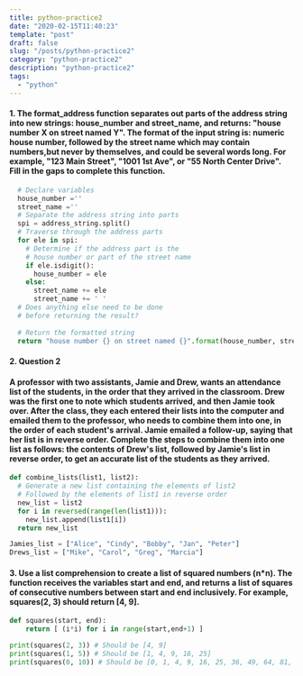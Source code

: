 ```yaml
---
title: python-practice2
date: "2020-02-15T11:40:23"
template: "post"
draft: false
slug: "/posts/python-practice2"
category: "python-practice2"
description: "python-practice2"
tags:
  - "python"
---
```


#### 1. The format_address function separates out parts of the address string into new strings: house_number and street_name, and returns: "house number X on street named Y". The format of the input string is: numeric house number, followed by the street name which may contain numbers,but never by themselves, and could be several words long. For example, "123 Main Street", "1001 1st Ave", or "55 North Center Drive". Fill in the gaps to complete this function.
```Python
  # Declare variables
  house_number =''
  street_name =''
  # Separate the address string into parts
  spi = address_string.split()
  # Traverse through the address parts
  for ele in spi:
    # Determine if the address part is the
    # house number or part of the street name
    if ele.isdigit():
      house_number = ele
    else:
      street_name += ele
      street_name += ' '
  # Does anything else need to be done 
  # before returning the result?
  
  # Return the formatted string  
  return "house number {} on street named {}".format(house_number, street_name)
```

#### 2. Question 2
#### A professor with two assistants, Jamie and Drew, wants an attendance list of the students, in the order that they arrived in the classroom. Drew was the first one to note which students arrived, and then Jamie took over. After the class, they each entered their lists into the computer and emailed them to the professor, who needs to combine them into one, in the order of each student's arrival. Jamie emailed a follow-up, saying that her list is in reverse order. Complete the steps to combine them into one list as follows: the contents of Drew's list, followed by Jamie's list in reverse order, to get an accurate list of the students as they arrived.

```Python
def combine_lists(list1, list2):
  # Generate a new list containing the elements of list2
  # Followed by the elements of list1 in reverse order
  new_list = list2
  for i in reversed(range(len(list1))):
    new_list.append(list1[i])
  return new_list

Jamies_list = ["Alice", "Cindy", "Bobby", "Jan", "Peter"]
Drews_list = ["Mike", "Carol", "Greg", "Marcia"]
```

#### 3. Use a list comprehension to create a list of squared numbers (n*n). The function receives the variables start and end, and returns a list of squares of consecutive numbers between start and end inclusively. For example, squares(2, 3) should return [4, 9].

```Python
def squares(start, end):
	return [ (i*i) for i in range(start,end+1) ]

print(squares(2, 3)) # Should be [4, 9]
print(squares(1, 5)) # Should be [1, 4, 9, 16, 25]
print(squares(0, 10)) # Should be [0, 1, 4, 9, 16, 25, 36, 49, 64, 81, 100]


```
